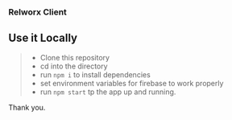 ### Relworx Client

## Use it Locally

> - Clone this repository
> - cd into the directory
> - run `npm i` to install dependencies
> - set environment variables for firebase to work properly
> - run `npm start` tp the app up and running.


Thank you.
